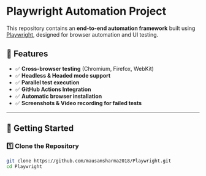 # Playwright Automation Project

This repository contains an **end-to-end automation framework** built using [Playwright](https://playwright.dev/python/), designed for browser automation and UI testing.

## 📌 Features
- ✅ **Cross-browser testing** (Chromium, Firefox, WebKit)
- ✅ **Headless & Headed mode support**
- ✅ **Parallel test execution**
- ✅ **GitHub Actions Integration**
- ✅ **Automatic browser installation**
- ✅ **Screenshots & Video recording for failed tests**

---

## 🚀 Getting Started

### 1️⃣ **Clone the Repository**
```sh
git clone https://github.com/mausamsharma2018/Playwright.git
cd Playwright
